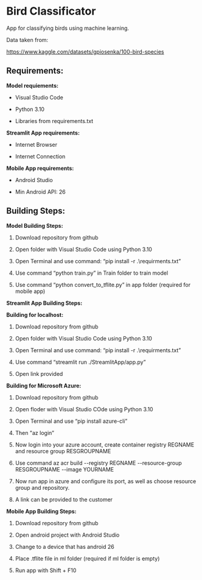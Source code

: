 # Bird Classificator 

  

App for classifying birds using machine learning. 

  

Data taken from: 

https://www.kaggle.com/datasets/gpiosenka/100-bird-species 

## Requirements: 

__Model requiements:__


* Visual Studio Code  

* Python 3.10 

* Libraries from requirements.txt 

__Streamlit App requirements:__ 

* Internet Browser 

* Internet Connection 

__Mobile App requirements:__ 

* Android Studio  

* Min Android API: 26 

## Building Steps: 

__Model Building Steps:__

1. Download repository from github 

2. Open folder with Visual Studio Code using Python 3.10 

3. Open Terminal and use command: “pip install -r .\requirments.txt” 

4. Use command “python train.py” in Train folder to train model  

5. Use command “python convert_to_tflite.py” in app folder (required for mobile app)  

__Streamlit App Building Steps:__ 

__Building for localhost:__

1. Download repository from github 

2. Open folder with Visual Studio Code using Python 3.10 

3. Open Terminal and use command: “pip install -r .\requirments.txt” 

4. Use command “streamlit run ./StreamlitApp/app.py” 

5. Open link provided 

__Building for Microsoft Azure:__ 

1. Download repository from github 

2. Open floder with Visual Studio COde using Python 3.10 

3. Open Terminal and use “pip install azure-cli” 

4. Then "az login” 

5. Now login into your azure account, create container registry REGNAME and resource group RESGROUPNAME 

6. Use command az acr build --registry REGNAME --resource-group RESGROUPNAME  --image YOURNAME 

7. Now run app in azure and configure its port, as well as choose resource group and repository. 

8. A link can be provided to the customer 

__Mobile App Building Steps:__

1. Download repository from github  

2. Open android project with Android Studio  

3. Change to a device that has android 26 

4. Place .tflite file in ml folder (required if ml folder is empty) 

5. Run app with Shift + F10 

 

 
